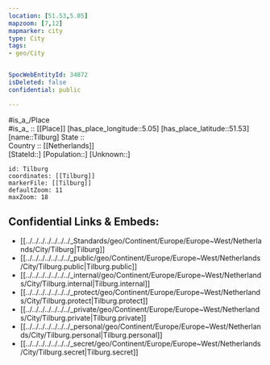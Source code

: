 ```yaml
---
location: [51.53,5.05] 
mapzoom: [7,12] 
mapmarker: city 
type: City
tags:
- geo/City


SpocWebEntityId: 34872
isDeleted: false
confidential: public

---
```

#is_a_/Place  
#is_a_ :: [[Place]] 
[has_place_longitude::5.05] 
[has_place_latitude::51.53] 
[name::Tilburg] 
State ::  
Country :: [[Netherlands]]  
[StateId::] 
[Population::] 
[Unknown::] 


```leaflet
id: Tilburg
coordinates: [[Tilburg]] 
markerFile: [[Tilburg]] 
defaultZoom: 11 
maxZoom: 18
```


## Confidential Links & Embeds: 
- [[../../../../../../../_Standards/geo/Continent/Europe/Europe~West/Netherlands/City/Tilburg|Tilburg]] 
- [[../../../../../../../_public/geo/Continent/Europe/Europe~West/Netherlands/City/Tilburg.public|Tilburg.public]] 
- [[../../../../../../../_internal/geo/Continent/Europe/Europe~West/Netherlands/City/Tilburg.internal|Tilburg.internal]] 
- [[../../../../../../../_protect/geo/Continent/Europe/Europe~West/Netherlands/City/Tilburg.protect|Tilburg.protect]] 
- [[../../../../../../../_private/geo/Continent/Europe/Europe~West/Netherlands/City/Tilburg.private|Tilburg.private]] 
- [[../../../../../../../_personal/geo/Continent/Europe/Europe~West/Netherlands/City/Tilburg.personal|Tilburg.personal]] 
- [[../../../../../../../_secret/geo/Continent/Europe/Europe~West/Netherlands/City/Tilburg.secret|Tilburg.secret]] 
